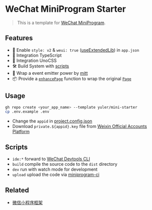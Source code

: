 # WeChat MiniProgram Starter

> This is a template for [WeChat MiniProgram](https://developers.weixin.qq.com/miniprogram/dev/framework/).

## Features

- 🚀 Enable `style: v2` & `weui: true` ([useExtendedLib](https://developers.weixin.qq.com/miniprogram/dev/reference/configuration/app.html#useExtendedLib)) in `app.json`
- 💪 Integration TypeScript
- 🎨 Integration UnoCSS
- 🛠️ Build System with [scripts](./scripts/)
- 📣 Wrap a event emitter power by [mitt](https://github.com/developit/mitt)
- 📦 Provide a [`enhancePage`](./src/enhance-page.ts) function to wrap the original [`Page`](https://developers.weixin.qq.com/miniprogram/dev/reference/api/Page.html)

## Usage

```bash
gh repo create <your_app_name> --template yuler/mini-starter
cp .env.example .env
```

- Change the `appid` in [project.config.json](./project.config.json)
- Download `private.${appid}.key` file from [Weixin Official Accounts Platform](https://mp.weixin.qq.com/wxamp/devprofile/get_profile)

## Scripts

- `ide:*` forward to [WeChat Devtools CLI](https://developers.weixin.qq.com/miniprogram/dev/devtools/cli.html)
- `build` compile the source code to the `dist` directory
- `dev` run with watch mode for development
- `upload` upload the code via [miniprogram-ci](https://www.npmjs.com/package/miniprogram-ci)

## Related

- [微信小程序框架](https://developers.weixin.qq.com/miniprogram/dev/framework)
